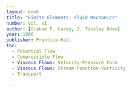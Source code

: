 ```yaml
---
layout: book
title: "Finite Elements: Fluid Mechanics"
number: Vol. VI
author: [Graham F. Carey, J. Tinsley Oden]
year: 1986
publisher: Prentice-Hall
toc:
  - Potential Flow
  - Compressible Flow
  - Viscous Flows: Velocity-Pressure Form
  - Viscous Flows: Stream Function-Vorticity
  - Transport
 
---
```


